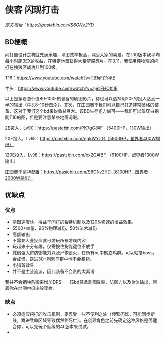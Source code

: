 # 侠客 闪现打击

*原文地址：https://pastebin.com/S6GNv2YD*

## BD梗概

闪打自设计之初就充满乐趣，清图效率极高，深受大家的喜爱。在3.10版本我平均每小时跑3EX的收益，在特定地图获得大量梦魇碎片。在3.11，我使用纯物理的闪打在独狼区成功升到100级。

T16：https://www.youtube.com/watch?v=TB1gFj1Y4tE

牛头：https://www.youtube.com/watch?v=ajebFHOffJE

以上是穿着总价值80-100E的装备的刷图影片，你也可以选择用20E的投入达到一半的输出（牛头8-10秒击杀）。其次，在庄园赛季我们可以自己打造非常破格的装备，这对于我们这个bd来说收益巨大。该BD生存能力尚可——我们可以仅穿白袍刷T16的图，但是要注意某些地图词缀。

2E投入，Lv90：https://pastebin.com/PK7gG86F （5400HP，180W输出）

20E投入，Lv95：https://pastebin.com/ngkWYsrR（5900HP，塑界者400W输出）

120E投入，Lv98：https://pastebin.com/xx2GAfBF （6100HP，塑界者1300W输出）

庄园赛季豪华配置：https://pastebin.com/S6GNv2YD（6100HP，塑界者2000W输出）



## 优缺点

### 优点

- 清图速度快，得益于闪打的独特机制以及120%移速的增益效果。
- 5500+血量，96%物理减伤，50%法术减伤
- 高额输出
- 不需要大量投资就可游玩所有游戏内容
- 玩起来十分有趣，仅需按住技能键位不放手
- 凭借强大的防御能力以及尸体毁灭，在所有bd中鹤立鸡群。可以站撸boss，合成怪，跳进30+刺刺鸟群中也不会暴毙。
- 小猎首效果
- 并不是主流流派，因此装备不会贵的太离谱

我并不会牺牲防御来增加DPS——该bd兼备刷图效率，防御力以及单体输出，带着你在地图中闪电般穿梭。



### 缺点

- 必须适应闪打的攻击机制，要忍受一些不便利之处（频繁闪烁，可能同步断线，跳进致命区域导致偶然性死亡）。在创建角色之前先确定这种风格是否适合你，可以先玩个低级的4L版本来试试。
- 

